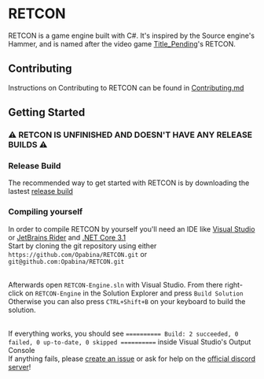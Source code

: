# RETCON
RETCON is a game engine built with C#. It's inspired by the Source engine's Hammer, and is named after the video game [Title_Pending](https://devbeef.com/tp)'s RETCON.

## Contributing
Instructions on Contributing to RETCON can be found in [Contributing.md](./Contributing.md)

## Getting Started
### ⚠ RETCON IS UNFINISHED AND DOESN'T HAVE ANY RELEASE BUILDS ⚠ <br>
### Release Build 
The recommended way to get started with RETCON is by downloading the lastest [release build](https://github.com/Opabina/RETCON/releases)

### Compiling yourself
In order to compile RETCON by yourself you'll need an IDE like [Visual Studio](https://visualstudio.microsoft.com/) or [JetBrains Rider](https://www.jetbrains.com/rider/) and [.NET Core 3.1](https://dotnet.microsoft.com/en-us/download/dotnet/3.1)<br>
Start by cloning the git repository using either ``https://github.com/Opabina/RETCON.git`` or ``git@github.com:Opabina/RETCON.git``<br><br>

Afterwards open ``RETCON-Engine.sln`` with Visual Studio. From there right-click on ``RETCON-Engine`` in the Solution Explorer and press ``Build Solution``<br>
Otherwise you can also press ``CTRL+Shift+B`` on your keyboard to build the solution.<br><br>

If everything works, you should see ``========== Build: 2 succeeded, 0 failed, 0 up-to-date, 0 skipped ==========`` inside Visual Studio's Output Console<br>
If anything fails, please [create an issue](https://docs.github.com/en/issues/tracking-your-work-with-issues/creating-an-issue) or ask for help on the [official discord server](https://discord.gg/NwBhYhtgjZ)!
